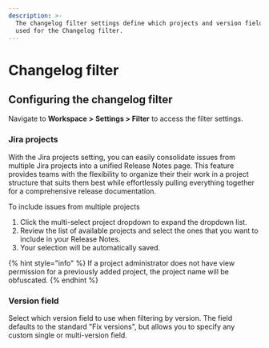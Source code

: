 ```yaml
---
description: >-
  The changelog filter settings define which projects and version fields are
  used for the Changelog filter.
---
```


# Changelog filter

## Configuring the changelog filter

Navigate to **Workspace >** **Settings > Filter** to access the filter settings.&#x20;

### Jira projects

With the Jira projects setting, you can easily consolidate issues from multiple Jira projects into a unified Release Notes page. This feature provides teams with the flexibility to organize their their work in a project structure that suits them best while effortlessly pulling everything together for a comprehensive release documentation.

To include issues from multiple projects&#x20;

1. Click the multi-select project dropdown to expand the dropdown list.
2. Review the list of available projects and select the ones that you want to include in your Release Notes.&#x20;
3. Your selection will be automatically saved.&#x20;

{% hint style="info" %}
If a project administrator does not have view permission for a previously added project, the project name will be obfuscated.
{% endhint %}

### Version field

Select which version field to use when filtering by version. The field defaults to the standard "Fix versions", but allows you to specify any custom single or multi-version field.&#x20;
